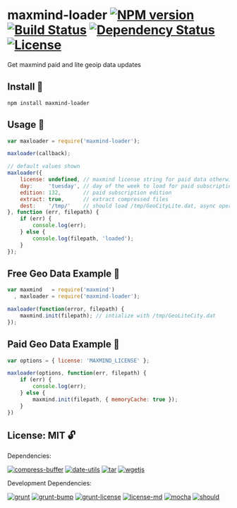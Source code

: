 # maxmind-loader [![NPM version](https://badge.fury.io/js/maxmind-loader.png?branch=master)](http://badge.fury.io/js/maxmind-loader) [![Build Status](https://travis-ci.org/angleman/maxmind-loader.png?branch=master)](https://travis-ci.org/angleman/maxmind-loader/builds) [![Dependency Status](https://gemnasium.com/angleman/maxmind-loader.png?branch=master)](https://gemnasium.com/angleman/maxmind-loader) [![License](http://badgr.co/use/MIT.png?bg=%234ed50e)](#license-mit)

Get maxmind paid and lite geoip data updates

## Install :hammer:

```
npm install maxmind-loader
```

## Usage :wrench:

```javascript
var maxloader = require('maxmind-loader');

maxloader(callback);

// default values shown
maxloader({
	license: undefined, // maxmind license string for paid data otherwise free version loaded
	day:     'tuesday', // day of the week to load for paid subscription
	edition: 132,       // paid subscription edition
	extract: true,      // extract compressed files
	dest:    '/tmp/'    // should load /tmp/GeoCityLite.dat, async operation
}, function (err, filepath) {
	if (err) {
		console.log(err);
	} else {
		console.log(filepath, 'loaded');
	}
});
```

## Free Geo Data Example :wrench:

```javascript
var maxmind   = require('maxmind')
  , maxloader = require('maxmind-loader');

maxloader(function(error, filepath) {
	maxmind.init(filepath); // intialize with /tmp/GeoLiteCity.dat
});
```

## Paid Geo Data Example :wrench:

```javascript
var options = { license: 'MAXMIND_LICENSE' };

maxloader(options, function(err, filepath) {
	if (err) {
		console.log(err);
	} else {
		maxmind.init(filepath, { memoryCache: true });
	}
})
```

## License: MIT :unlock:

<!--- :angleman@license-md/begin -->
Dependencies:

[![compress-buffer](http://badgr.co/compress-buffer/MIT*.png?bg=%23339e00 "compress-buffer@1.2.0 Massachusetts Institute of Technology (text scan guess)")](http://github.com/egorfine/node-compress-buffer)
[![date-utils](http://badgr.co/date-utils/MIT.png?bg=%23339e00 "date-utils@1.2.14 Massachusetts Institute of Technology")](http://github.com/JerrySievert/node-date-utils)
[![tar](http://badgr.co/tar/BSD.png?bg=%23339e00 "tar@0.1.18 Berkeley Software Distribution")](https://github.com/isaacs/node-tar)
[![wgetjs](http://badgr.co/wgetjs/MIT.png?bg=%23339e00 "wgetjs@0.3.3 Massachusetts Institute of Technology")](https://github.com/angleman/wgetjs)


Development Dependencies:

[![grunt](http://badgr.co/grunt/MIT.png?bg=%23339e00 "grunt@0.4.1 Massachusetts Institute of Technology")](https://github.com/gruntjs/grunt)
[![grunt-bump](http://badgr.co/grunt-bump/Unknown.png "grunt-bump@0.0.11 Unknown License")](https://github.com/vojtajina/grunt-bump)
[![grunt-license](http://badgr.co/grunt-license/MIT.png?bg=%23339e00 "grunt-license@0.1.4 Massachusetts Institute of Technology")](https://github.com/AceMetrix/grunt-license)
[![license-md](http://badgr.co/license-md/MIT.png?bg=%23339e00 "license-md@0.3.6 Massachusetts Institute of Technology")](https://github.com/angleman/license-md)
[![mocha](http://badgr.co/mocha/Unknown.png "mocha@1.12.1 Unknown License")](https://github.com/visionmedia/mocha)
[![should](http://badgr.co/should/MIT*.png?bg=%23339e00 "should@1.2.2 Massachusetts Institute of Technology (text scan guess)")](https://github.com/visionmedia/should.js)

<!--- :angleman@license-md/end -->
